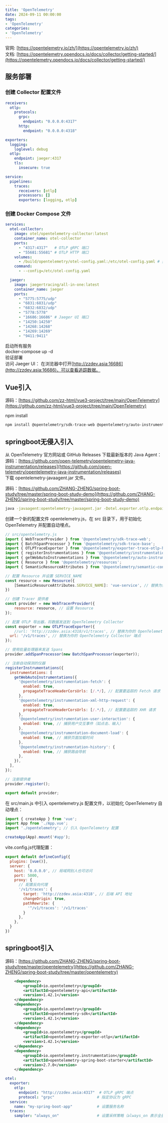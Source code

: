 ```yaml
---
title: 'OpenTelemetry'
date: 2024-09-11 00:00:00
tags:
- 'OpenTelemetry'
categories:
- 'OpenTelemetry'
---
```

官网: [https://opentelemetry.io/zh/](https://opentelemetry.io/zh/)  
文档: [https://opentelemetry.opendocs.io/docs/collector/getting-started/](https://opentelemetry.opendocs.io/docs/collector/getting-started/)  

## 服务部署

### 创建 Collector 配置文件

```yaml
receivers:
  otlp:
    protocols:
      grpc:
        endpoint: "0.0.0.0:4317"
      http:
        endpoint: "0.0.0.0:4318"

exporters:
  logging:
    loglevel: debug
  otlp:
    endpoint: jaeger:4317
    tls:
      insecure: true

service:
  pipelines:
    traces:
      receivers: [otlp]
      processors: []
      exporters: [logging, otlp]

```

### 创建 Docker Compose 文件

```yaml
services:
  otel-collector:
    image: otel/opentelemetry-collector:latest
    container_name: otel-collector
    ports:
      - "4317:4317"   # OTLP gRPC 端口
      - "55681:55681" # OTLP HTTP 端口
    volumes:
      - /build/opentelemetry/otel-config.yaml:/etc/otel-config.yaml # 挂载配置文件
    command:
      - --config=/etc/otel-config.yaml

  jaeger:
    image: jaegertracing/all-in-one:latest
    container_name: jaeger
    ports:
      - "5775:5775/udp"
      - "6831:6831/udp"
      - "6832:6832/udp"
      - "5778:5778"
      - "16686:16686" # Jaeger UI 端口
      - "14250:14250"
      - "14268:14268"
      - "14269:14269"
      - "9411:9411"

```

启动所有服务  
docker-compose up -d  
验证部署  
访问 Jaeger UI： 在浏览器中打开[http://zzdev.asia:16686](http://zzdev.asia:16686)，可以查看追踪数据。

## Vue引入

源码：[https://github.com/zz-html/vue3-project/tree/main/OpenTelemetry](https://github.com/zz-html/vue3-project/tree/main/OpenTelemetry)  

npm install

```bash
npm install @opentelemetry/sdk-trace-web @opentelemetry/auto-instrumentations-web @opentelemetry/exporter-trace-otlp-http

```

## springboot无侵入引入

从 OpenTelemetry 官方网站或 GitHub Releases 下载最新版本的 Java Agent：  
源码：[https://github.com/open-telemetry/opentelemetry-java-instrumentation/releases](https://github.com/open-telemetry/opentelemetry-java-instrumentation/releases)  
下载 opentelemetry-javaagent.jar 文件。  

源码：[https://github.com/ZHANG-ZHENG/spring-boot-study/tree/master/spring-boot-study-demo](https://github.com/ZHANG-ZHENG/spring-boot-study/tree/master/spring-boot-study-demo)  

```bash
java -javaagent:opentelemetry-javaagent.jar -Dotel.exporter.otlp.endpoint=http://zzdev.asia:4317 -Dotel.exporter.otlp.protocol=grpc -Dotel.service.name=springboot-demo-service -jar demo-1.0.0.jar
```

创建一个新的配置文件 opentelemetry.js，在 src 目录下，用于初始化 OpenTelemetry 并配置自动埋点。

```javascript
// src/opentelemetry.js
import { WebTracerProvider } from '@opentelemetry/sdk-trace-web';
import { BatchSpanProcessor } from '@opentelemetry/sdk-trace-base';
import { OTLPTraceExporter } from '@opentelemetry/exporter-trace-otlp-http';
import { registerInstrumentations } from '@opentelemetry/instrumentation';
import { getWebAutoInstrumentations } from '@opentelemetry/auto-instrumentations-web';
import { Resource } from '@opentelemetry/resources';
import { SemanticResourceAttributes } from '@opentelemetry/semantic-conventions';

// 配置 Resource 并设置 SERVICE_NAME
const resource = new Resource({
	[SemanticResourceAttributes.SERVICE_NAME]: 'vue-service', // 替换为你的服务名称
})

// 创建 Tracer 提供者
const provider = new WebTracerProvider({
	resource: resource, // 设置 Resource
});

// 配置 OTLP 导出器，将数据发送到 OpenTelemetry Collector
const exporter = new OTLPTraceExporter({
	//url: 'http://zzdev.asia:4318/v1/traces', // 替换为你的 OpenTelemetry Collector 端点
  url: '/v1/traces', // 替换为你的 OpenTelemetry Collector 端点
});

// 使用批量处理器来发送 Spans
provider.addSpanProcessor(new BatchSpanProcessor(exporter));

// 注册自动探测的仪器
registerInstrumentations({
  instrumentations: [
    getWebAutoInstrumentations({
      '@opentelemetry/instrumentation-fetch': {
        enabled: true,
        propagateTraceHeaderCorsUrls: [/.*/], // 配置要追踪的 Fetch 请求
      },
      '@opentelemetry/instrumentation-xml-http-request': {
        enabled: true,
        propagateTraceHeaderCorsUrls: [/.*/], // 配置要追踪的 XHR 请求
      },
      '@opentelemetry/instrumentation-user-interaction': {
        enabled: true, // 捕获用户交互事件（如点击、输入）
      },
      '@opentelemetry/instrumentation-document-load': {
        enabled: true, // 捕获页面加载时间
      },
      '@opentelemetry/instrumentation-history': {
        enabled: true, // 捕获路由导航
      },
    }),
  ],
});

// 注册提供者
provider.register();

export default provider;

```

在 src/main.js 中引入 opentelemetry.js 配置文件，以初始化 OpenTelemetry 自动埋点：

```javascript
import { createApp } from 'vue';
import App from './App.vue';
import './opentelemetry'; // 引入 OpenTelemetry 配置

createApp(App).mount('#app');
```

vite.config.js代理配置：

```javascript
export default defineConfig({
  plugins: [vue()],
  server: {
    host: '0.0.0.0', // 局域网别人也可访问
    port: 5000,    
    proxy: {
      // 配置反向代理
      '/v1/traces': {
        target: 'http://zzdev.asia:4318', // 后端 API 地址
        changeOrigin: true,
        pathRewrite: {
          '^/v1/traces': '/v1/traces'
        }
      },
    },  
  }
})
```

## springboot引入

源码：[https://github.com/ZHANG-ZHENG/spring-boot-study/tree/master/opentelemetry](https://github.com/ZHANG-ZHENG/spring-boot-study/tree/master/opentelemetry)  

```xml
    <dependency>
        <groupId>io.opentelemetry</groupId>
        <artifactId>opentelemetry-api</artifactId>
        <version>1.42.1</version>
    </dependency>
    <dependency>
        <groupId>io.opentelemetry</groupId>
        <artifactId>opentelemetry-sdk</artifactId>
        <version>1.42.1</version>
    </dependency>
    <dependency>
        <groupId>io.opentelemetry</groupId>
        <artifactId>opentelemetry-exporter-otlp</artifactId>
        <version>1.42.1</version>
    </dependency>
    <dependency>
        <groupId>io.opentelemetry.instrumentation</groupId>
        <artifactId>opentelemetry-spring-boot-starter</artifactId>
        <version>2.7.0</version>
    </dependency>

```

```yaml
otel:
  exporter:
    otlp:
      endpoint: "http://zzdev.asia:4317"  # OTLP gRPC 端点
      protocol: "grpc"                   # 指定协议为 gRPC
  service:
    name: "my-spring-boot-app"           # 设置服务名称
  traces:
    sampler: "always_on"                 # 设置采样策略（always_on 表示全量采样）

```
